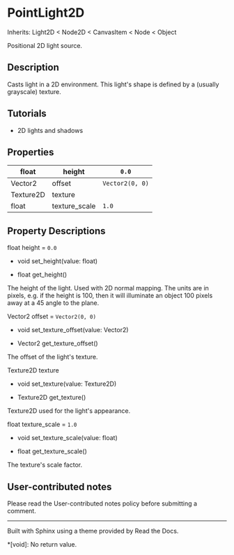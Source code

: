 # PointLight2D

Inherits: Light2D < Node2D < CanvasItem < Node < Object

Positional 2D light source.

## Description

Casts light in a 2D environment. This light's shape is defined by a (usually
grayscale) texture.

## Tutorials

  * 2D lights and shadows

## Properties

float | height | `0.0`  
---|---|---  
Vector2 | offset | `Vector2(0, 0)`  
Texture2D | texture  
float | texture_scale | `1.0`  
  
## Property Descriptions

float height = `0.0`

  * void set_height(value: float)

  * float get_height()

The height of the light. Used with 2D normal mapping. The units are in pixels,
e.g. if the height is 100, then it will illuminate an object 100 pixels away
at a 45 angle to the plane.

Vector2 offset = `Vector2(0, 0)`

  * void set_texture_offset(value: Vector2)

  * Vector2 get_texture_offset()

The offset of the light's texture.

Texture2D texture

  * void set_texture(value: Texture2D)

  * Texture2D get_texture()

Texture2D used for the light's appearance.

float texture_scale = `1.0`

  * void set_texture_scale(value: float)

  * float get_texture_scale()

The texture's scale factor.

## User-contributed notes

Please read the User-contributed notes policy before submitting a comment.

* * *

Built with Sphinx using a theme provided by Read the Docs.

  *[void]: No return value.


